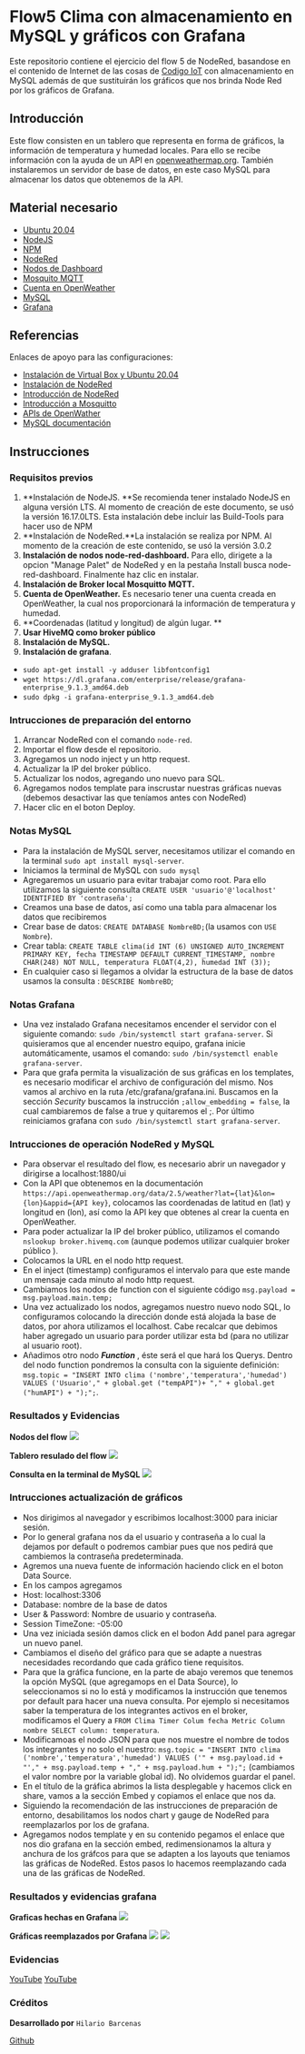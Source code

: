 # Flow5 Clima con almacenamiento en MySQL y gráficos con Grafana
Este repositorio contiene el ejercicio del flow 5 de NodeRed, basandose en el contenido de Internet de las cosas de [Codigo IoT](http://edu.codigoiot.com "Codigo IoT") con almacenamiento en MySQL además de que sustituirán los gráficos que nos brinda Node Red por los gráficos de Grafana.

## Introducción
Este flow consisten en un tablero que representa en forma de gráficos,  la información de temperatura y humedad locales. Para ello se recibe información con la ayuda de un API en [openweathermap.org](https://openweathermap.org/api "openweathermap.org").
También instalaremos un servidor de base de datos, en este caso MySQL para almacenar los datos que obtenemos de la API.
## Material necesario
- [Ubuntu 20.04](https://releases.ubuntu.com/20.04/ "Ubuntu 20.04")
- [NodeJS](https://nodejs.org/es/ "NodeJS")
 - [NPM](https://www.npmjs.com/ "NPM")
 - [NodeRed](https://nodered.org/ "NodeRed")
 - [Nodos de Dashboard](https://flows.nodered.org/node/node-red-dashboard "Nodos de Dashboard")
- [Mosquito MQTT](https://mosquitto.org/ "Mosquito MQTT")
- [Cuenta en OpenWeather](https://openweathermap.org/ "Cuenta en OpenWeather")
- [MySQL](https://www.mysql.com/ "MySQL")
- [Grafana](https://grafana.com/ "Grafana")

## Referencias
Enlaces de apoyo para las configuraciones:
- [Instalación de Virtual Box y Ubuntu 20.04](https://edu.codigoiot.com/course/view.php?id=812 "nstalación de Virtual Box y Ubuntu 20.04")
- [Instalación de NodeRed](https://edu.codigoiot.com/course/view.php?id=817 "Instalación de NodeRed")
- [Introducción de NodeRed](https://edu.codigoiot.com/course/view.php?id=278 "Introducción de NodeRed")
- [Introducción a Mosquitto](https://edu.codigoiot.com/course/view.php?id=851 "Introducción a Mosquitto")
- [APIs de OpenWather](https://openweathermap.org/api "APIs de OpenWather")
- [MySQL documentación](https://dev.mysql.com/doc/ "MySQL documentación")
## Instrucciones
### Requisitos previos
1. **Instalación de NodeJS. **Se recomienda tener instalado NodeJS en alguna versión LTS. Al momento de creación de este documento, se usó la versión 16.17.0LTS. Esta instalación debe incluir las Build-Tools para hacer uso de NPM
2. **Instalación de NodeRed.**La instalación se realiza por NPM. Al momento de la creación de este contenido, se usó la versión 3.0.2
3. **Instalación de nodos node-red-dashboard.** Para ello, dirigete a la opcion "Manage Palet" de NodeRed y en la pestaña Install busca node-red-dashboard. Finalmente haz clic en instalar.
4. **Instalación de Broker local Mosquitto MQTT.**
5. **Cuenta de OpenWeather.** Es necesario tener una cuenta creada en OpenWeather, la cual nos proporcionará la información de temperatura y humedad.
6. **Coordenadas (latitud y longitud) de algún lugar. **
7. **Usar HiveMQ como broker público**
8. **Instalación de MySQL.**
9. **Instalación de grafana**. 
 - `sudo apt-get install -y adduser libfontconfig1`
 - `wget https://dl.grafana.com/enterprise/release/grafana-enterprise_9.1.3_amd64.deb`
 - `sudo dpkg -i grafana-enterprise_9.1.3_amd64.deb`


### Intrucciones de preparación del entorno
1. Arrancar NodeRed con el comando `node-red`.
2. Importar el flow desde el repositorio.
3. Agregamos un nodo inject y un http request.
4. Actualizar la IP del broker público.
5. Actualizar los nodos, agregando uno nuevo para SQL.
6. Agregamos nodos template para inscrustar nuestras gráficas nuevas (debemos desactivar las que teníamos antes con NodeRed)
7. Hacer clic en el boton Deploy.

### Notas MySQL
- Para la instalación de MySQL server, necesitamos utilizar el comando en la terminal `sudo apt install mysql-server`.
- Iniciamos la terminal de MySQL con `sudo mysql`
- Agregaremos un usuario para evitar trabajar como root. Para ello utilizamos la siguiente consulta `CREATE USER 'usuario'@'localhost' IDENTIFIED BY 'contraseña';`
- Creamos una base de datos, así como una tabla para almacenar los datos que recibiremos
 - Crear base de datos: `CREATE DATABASE NombreBD;`(la usamos con `USE Nombre`).
 - Crear tabla: `CREATE TABLE clima(id INT (6) UNSIGNED AUTO_INCREMENT PRIMARY KEY, fecha TIMESTAMP DEFAULT CURRENT_TIMESTAMP, nombre CHAR(248) NOT NULL, temperatura FLOAT(4,2), humedad INT (3));`
- En cualquier caso si llegamos a olvidar la estructura de la base de datos usamos la consulta : `DESCRIBE NombreBD`;
### Notas Grafana
- Una vez instalado Grafana necesitamos encender el servidor con el siguiente comando: `sudo /bin/systemctl start grafana-server`. Si quisieramos que al encender nuestro equipo, grafana inicie automáticamente, usamos el comando: `sudo /bin/systemctl enable grafana-server`.
- Para que grafa permita la visualización de sus gráficas en los templates, es necesario modificar el archivo de configuración del mismo. Nos vamos al archivo en la ruta /etc/grafana/grafana.ini. Buscamos en la sección *Security* buscamos la instrucción `;allow_embedding = false`, la cual cambiaremos de false a true y quitaremos el ;. Por último reiniciamos grafana con `sudo /bin/systemctl start grafana-server`.

### Intrucciones de operación NodeRed y MySQL
- Para observar el resultado del flow, es necesario abrir un navegador  y dirigirse a localhost:1880/ui
- Con la API que obtenemos en la documentación `https://api.openweathermap.org/data/2.5/weather?lat={lat}&lon={lon}&appid={API key}`, colocamos las coordenadas de latitud en (lat) y longitud en (lon), así como la API key que obtenes al crear la cuenta en OpenWeather.
- Para poder actualizar la IP del broker público, utilizamos el comando `nslookup broker.hivemq.com` (aunque podemos utilizar cualquier broker público ).
- Colocamos la URL en el nodo http request.
- En el inject (timestamp) configuramos el intervalo para que este mande un mensaje cada minuto al nodo http request.
- Cambiamos los nodos de function con el siguiente código `msg.payload = msg.payload.main.temp;`
- Una vez actualizado los nodos, agregamos nuestro nuevo nodo SQL, lo configuramos colocando la dirección donde está alojada la base de datos, por ahora utilizamos el localhost. Cabe recalcar que debimos haber agregado un usuario para porder utilizar esta bd (para no utilizar al usuario root).
- Añadimos otro nodo ***Function*** ,  éste será el que hará los Querys. Dentro del nodo function pondremos la consulta con la siguiente definición: `msg.topic = "INSERT INTO clima ('nombre','temperatura','humedad') VALUES ('Usuario'," + global.get ("tempAPI")+ "," + global.get ("humAPI") + ");";`. 

### Resultados y Evidencias
**Nodos del flow**
![](https://github.com/HilarioBarcenas/flow-5-Clima-y-Bases-de-datos/blob/main/Capturas/NodoFlow5CBD.png?raw=true)

**Tablero resulado del flow**
![](https://github.com/HilarioBarcenas/flow-5-Clima-y-Bases-de-datos/blob/main/Capturas/DashboardFlow5CBD.png?raw=true)

**Consulta en la terminal de MySQL**
![](https://github.com/HilarioBarcenas/flow-5-Clima-y-Bases-de-datos/blob/main/Capturas/Query.png?raw=true)

### Intrucciones actualización de gráficos

- Nos dirigimos al navegador y escribimos localhost:3000 para iniciar sesión.
- Por lo general grafana nos da el usuario y contraseña a lo cual la dejamos por default o podremos cambiar pues que nos pedirá que cambiemos la contraseña predeterminada.
- Agremos una nueva fuente de información haciendo click en el boton Data Source.
- En los campos agregamos
 - Host: localhost:3306
  - Database: nombre de la base de datos
  - User & Password: Nombre de usuario y contraseña.
  - Session TimeZone: -05:00
- Una vez iniciada sesión damos click en el bodon Add panel para agregar un nuevo panel.
- Cambiamos el diseño del gráfico para que se adapte a nuestras necesidades recordando que cada gráfico tiene requisitos.
- Para que la gráfica funcione, en la parte de abajo veremos que tenemos la opción MySQL (que agregamops en el Data Source), lo seleccionamos si no lo está y modificamos la instrucción que tenemos por default para hacer una nueva consulta. Por ejemplo si necesitamos saber la temperatura de los integrantes activos en el broker, modificamos el Query a `FROM Clima Timer Colum fecha Metric Column nombre SELECT column: temperatura`.
- Modificamoas el nodo JSON para que nos muestre el nombre de todos los integrantes y no solo el nuestro: `msg.topic = "INSERT INTO clima ('nombre','temperatura','humedad') VALUES ('" + msg.payload.id + "'," + msg.payload.temp + "," + msg.payload.hum + ");";` (cambiamos el valor nombre por la variable global id). No olvidemos guardar el panel.
- En el título de la gráfica abrimos la lista desplegable y hacemos click en share, vamos a la sección Embed y copiamos el enlace que nos da.
- Siguiendo la recomendación de las instrucciones de preparación de entorno, desabilitamos los nodos chart y gauge de NodeRed para reemplazarlos por los de grafana.
- Agregamos nodos template y en su contenido pegamos el enlace que nos dio grafana en la sección embed, redimensionamos la altura y anchura de los gráfcos para que se adapten a los layouts que teniamos las gráficas de NodeRed. 
Estos pasos lo hacemos reemplazando cada una de las gráficas de NodeRed.

### Resultados y evidencias grafana
**Graficas hechas en Grafana**
![](https://github.com/HilarioBarcenas/flow-5-Clima-y-Bases-de-datos/blob/main/Capturas/Grafana.png?raw=true)

**Gráficas reemplazados por Grafana**
![](https://github.com/HilarioBarcenas/flow-5-Clima-y-Bases-de-datos/blob/main/Capturas/ActualizacionNode-Grafana.png?raw=true)
![](https://github.com/HilarioBarcenas/flow-5-Clima-y-Bases-de-datos/blob/main/Capturas/Actualizaci%C3%B3nNode-Grafana2.png?raw=true)
### Evidencias

[YouTube](https://youtu.be/yonDjBt2Nt0)
[YouTube](https://youtu.be/x-0UTFE3Gow)
### Créditos
**Desarrollado por** `Hilario Barcenas`

[Github](https://github.com/HilarioBarcenas "Github")